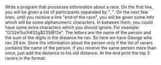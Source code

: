 Write a program that processes information about a race. On the first line, you will be given a list of participants separated by ", ". On the next few lines, until you receive a line "end of the race", you will be given some info which will be some alphanumeric characters. In between them, you could have some extra characters which you should ignore. For example: "G!32e%o7r#32g$235@!2e". The letters are the name of the person and the sum of the digits is the distance he ran. So here we have George who ran 29 km. Store the information about the person only if the list of racers contains the name of the person. If you receive the same person more than once, just add the distance to his old distance. At the end print the top 3 racers in the format:
